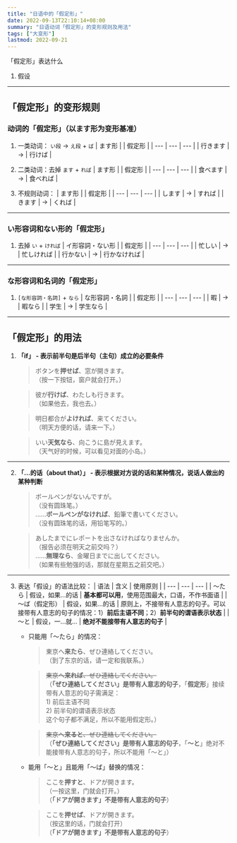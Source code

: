 ```yaml
---
title: "日语中的「假定形」"
date: 2022-09-13T22:10:14+08:00
summary: "日语动词「假定形」的变形规则及用法"
tags: ["大变形"]
lastmod: 2022-09-21
---
```


「假定形」表达什么
1. 假设

---
## 「假定形」的变形规则

### 动词的「假定形」（以ます形为变形基准）
1. 一类动词： `い段` → `え段` + `ば`
    | ます形 |  | 假定形 |
    | --- | --- | --- |
    | 行きます | → | 行けば |

2. 二类动词：去掉 `ます` + `れば`
    | ます形 |  | 假定形 |
    | --- | --- | --- |
    | 食べます | → | 食べれば |

3. 不规则动词：
    | ます形 |  | 假定形 |
    | --- | --- | --- |
    | します | → | すれば |
    | きます | → | くれば |

---
### い形容词和ない形的「假定形」
1. 去掉 `い` + `ければ`
    | イ形容詞・ない形 |  | 假定形 |
    | --- | --- | --- |
    | 忙しい | → | 忙しければ |
    | 行かない | → | 行かなければ |

---
### な形容词和名词的「假定形」
1. `[な形容詞・名詞]` + `なら`
    | な形容詞・名詞 |  | 假定形 |
    | --- | --- | --- |
    | 暇 | → | 暇なら |
    | 学生 | → | 学生なら |

---
## 「假定形」的用法
1. **「if」 - 表示前半句是后半句（主句）成立的必要条件**
    > ボタンを**押せば**、窓が開きます。  
     （按一下按钮，窗户就会打开。）

    > 彼が**行けば**、わたしも行きます。  
     （如果他去，我也去。）

    > 明日都合が**よければ**、来てください。  
     （明天方便的话，请来一下。）

    > いい**天気なら**、向こうに島が見えます。  
     （天气好的时候，可以看见对面的小岛。）

---
2. **「...的话（about that）」 - 表示根据对方说的话和某种情况，说话人做出的某种判断**
    > ボールペンがないんですが。  
     （没有圆珠笔。）  
      ......**ボールペンがなければ**、鉛筆で書いてください。  
     （没有圆珠笔的话，用铅笔写的。）

    > あしたまでにレポートを出さなければなりませんか。  
     （报告必须在明天之前交吗？）  
      ......**無理なら**、金曜日までに出してください。  
     （如果有些勉强的话，那就在星期五之前交吧。）

---
3. 表达「假设」的语法比较：
    | 语法 | 含义 | 使用原则 |
    | --- | --- | --- |
    | 〜たら | 假设，如果...的话 | **基本都可以用**，使用范围最大，口语，不作书面语 |
    | 〜ば（假定形） | 假设，如果...的话 | 原则上，不接带有人意志的句子。可以接带有人意志的句子的情况：1）**前后主语不同**；2）**前半句的谓语表示状态** |
    | 〜と | 假设，一...就... | **绝对不能接带有人意志的句子** |

    - 只能用「〜たら」的情况：
        > 東京へ**来たら**、ぜひ連絡してください。  
         （到了东京的话，请一定和我联系。）

        > ~~東京へ**来れば**、ぜひ連絡してください。~~  
        （**「ぜひ連絡してください」是带有人意志的句子**，「**假定形**」接续带有人意志的句子需满足：  
            1) 前后主语不同  
            2) 前半句的谓语表示状态  
            这个句子都不满足，所以不能用假定形。）

        > ~~東京へ**来ると**、ぜひ連絡してください。~~  
        （**「ぜひ連絡してください」是带有人意志的句子**，「**〜と**」绝对不能接带有人意志的句子，所以不能用「〜と」）

     - 能用「〜と」且能用「〜ば」替换的情况：
        > ここを**押すと**、ドアが開きます。  
         （一按这里，门就会打开。）  
         （**「ドアが開きます」不是带有人意志的句子**）

        > ここを**押せば**、ドアが開きます。  
         （按这里的话，门就会打开）  
         （**「ドアが開きます」不是带有人意志的句子**）